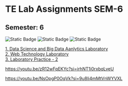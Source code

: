 # TE Lab Assignments SEM-6

## Semester: 6

![Static Badge](https://img.shields.io/badge/Laboratory%20Practice%202-orange)
![Static Badge](https://img.shields.io/badge/Data%20Science%20-green)
![Static Badge](https://img.shields.io/badge/Web%20Technology%20-yellow)


<a href="DSBDAL">
      1. Data Science and Big Data Aanlytics Laboratory
</a>
<br/>
<a href="WTL">
      2. Web Technology Laboratory
</a>
<br/>
<a href="LP-2">
      3. Laboratory Practice - 2
</a>

https://youtu.be/zR12wFqEKYc?si=irhNT1i0rxbqLveU

https://youtu.be/NsOpgP0OqVk?si=9u8li4mMtVnWYVXL
